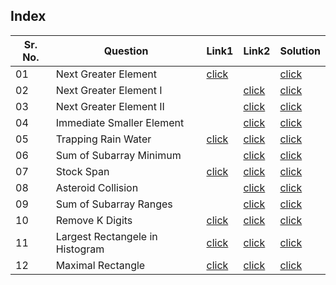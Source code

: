 ## Index 

Sr. No. | Question|Link1 | Link2 | Solution
---|---|---|---|---
01 | Next Greater Element | [click](https://practice.geeksforgeeks.org/problems/next-larger-element-1587115620/1?utm_source=youtube&utm_medium=collab_striver_ytdescription&utm_campaign=next-larger-element) ||[click](./Solutions/NextGreaterElement.java)
02| Next Greater Element I | |[click](https://leetcode.com/problems/next-greater-element-i/) |[click](./Solutions/NextGreaterElementI.java)
03 | Next Greater Element II | | [click](https://leetcode.com/problems/next-greater-element-ii/) |[click](./Solutions/NextGreaterElementII.java)
04 | Immediate Smaller Element | |[click](https://practice.geeksforgeeks.org/problems/immediate-smaller-element1142/1?utm_source=youtube&utm_medium=collab_striver_ytdescription&utm_campaign=immediate-smaller-element)|[click](./Solutions/ImmediateSmallerElement.java)
05 | Trapping Rain Water | [click](https://practice.geeksforgeeks.org/problems/trapping-rain-water-1587115621/1?utm_source=youtube&utm_medium=collab_striver_ytdescription&utm_campaign=trapping-rain-water) | [click](https://leetcode.com/problems/trapping-rain-water/) | [click](./Solutions/TrappingRainWater.java)
06 | Sum of Subarray Minimum | |[click](https://leetcode.com/problems/sum-of-subarray-minimums) |[click](./Solutions/SumOfSubarrayMinimum.java)
07 | Stock Span | [click](https://practice.geeksforgeeks.org/problems/stock-span-problem-1587115621/1?utm_source=youtube&utm_medium=collab_striver_ytdescription&utm_campaign=stock-span-problem) |[click](https://leetcode.com/problems/online-stock-span) |[click](./Solutions/StockSpan.java)
08 | Asteroid Collision  | | [click](https://leetcode.com/problems/asteroid-collision/) | [click](./Solutions/AsteroidsCollision.java)
09 | Sum of Subarray Ranges | |[click](https://leetcode.com/problems/sum-of-subarray-ranges/) | [click](./Solutions/SumOfSubarrayRanges.java)
10 | Remove K Digits | [click](https://practice.geeksforgeeks.org/problems/remove-k-digits/1?utm_source=youtube&utm_medium=collab_striver_ytdescription&utm_campaign=remove-k-digits) | [click](https://leetcode.com/problems/remove-k-digits/) | [click](./Solutions/RemoveKDigits.java)
11 | Largest Rectangele in Histogram | [click](https://practice.geeksforgeeks.org/problems/maximum-rectangular-area-in-a-histogram-1587115620/1?utm_source=youtube&utm_medium=collab_striver_ytdescription&utm_campaign=maximum-rectangular-area-in-a-histogram) | [click](https://leetcode.com/problems/largest-rectangle-in-histogram/) | [click](./Solutions/LargestRectangleInHistogram.java)
12 | Maximal Rectangle | [click](https://practice.geeksforgeeks.org/problems/max-rectangle/1?utm_source=youtube&utm_medium=collab_striver_ytdescription&utm_campaign=max-rectangle) | [click](https://leetcode.com/problems/maximal-rectangle/) | [click](./Solutions/MaximalRectangle.java)
